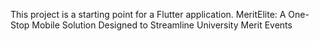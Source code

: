 This project is a starting point for a Flutter application.
MeritElite: A One-Stop Mobile Solution Designed to Streamline University Merit Events
